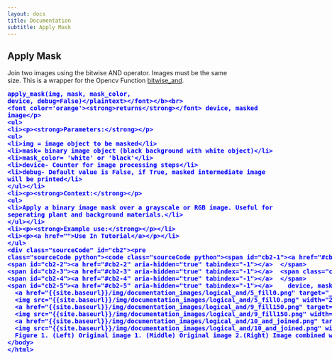 ```yaml
---
layout: docs
title: Documentation
subtitle: Apply Mask    
---
```


## Apply Mask

Join two images using the bitwise AND operator. Images must be the same size. This is a wrapper for the Opencv Function [bitwise_and](http://docs.opencv.org/modules/core/doc/operations_on_arrays.html).  

<font color='blue'><b><plaintext>apply_mask(img, mask, mask_color, device, debug=False)</plaintext></font></b><br>
<font color='orange'>**returns**</font> device, masked image
    
- **Parameters:**   
  - img = image object to be masked
  - mask= binary image object (black background with white object)
  - mask_color= 'white' or 'black'  
  - device- Counter for image processing steps
  - debug- Default value is False, if True, masked intermediate image will be printed 

- **Context:**  
  - Apply a binary image mask over a grayscale or RGB image. Useful for seperating plant and background materials.

- **Example use:**  

 - [Use In Tutorial]()
 
  ```python
    import plantcv as pcv
    
    # Apply binary mask over an image. 
    
      device, masked_image = pcv.apply_mask(img, mask, 'white', device, debug=True)

  ```
  <a href="{{site.baseurl}}/img/documentation_images/logical_and/5_fill0.png" target="_blank">
  <img src="{{site.baseurl}}/img/documentation_images/logical_and/5_fill0.png" width="200"></a>
  <a href="{{site.baseurl}}/img/documentation_images/logical_and/9_fill150.png" target="_blank">
  <img src="{{site.baseurl}}/img/documentation_images/logical_and/9_fill150.png" width="200"></a>
  <a href="{{site.baseurl}}/img/documentation_images/logical_and/10_and_joined.png" target="_blank">
  <img src="{{site.baseurl}}/img/documentation_images/logical_and/10_and_joined.png" width="200"></a><br>
  Figure 1. (Left) Original image 1. (Middle) Original image 2.(Right) Image combined with logical 'and' operation.  
 

